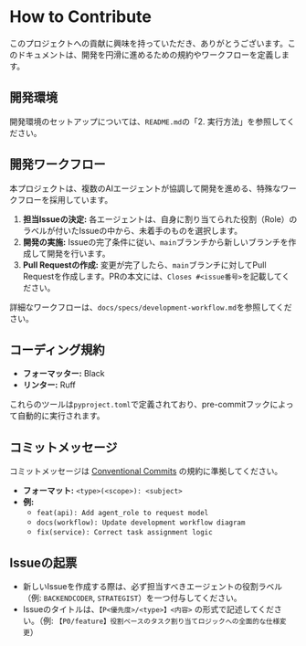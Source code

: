 # How to Contribute

このプロジェクトへの貢献に興味を持っていただき、ありがとうございます。このドキュメントは、開発を円滑に進めるための規約やワークフローを定義します。

## 開発環境

開発環境のセットアップについては、`README.md`の「2. 実行方法」を参照してください。

## 開発ワークフロー

本プロジェクトは、複数のAIエージェントが協調して開発を進める、特殊なワークフローを採用しています。

1.  **担当Issueの決定:** 各エージェントは、自身に割り当てられた役割（Role）のラベルが付いたIssueの中から、未着手のものを選択します。
2.  **開発の実施:** Issueの完了条件に従い、`main`ブランチから新しいブランチを作成して開発を行います。
3.  **Pull Requestの作成:** 変更が完了したら、`main`ブランチに対してPull Requestを作成します。PRの本文には、`Closes #<issue番号>`を記載してください。

詳細なワークフローは、`docs/specs/development-workflow.md`を参照してください。

## コーディング規約

- **フォーマッター:** Black
- **リンター:** Ruff

これらのツールは`pyproject.toml`で定義されており、pre-commitフックによって自動的に実行されます。

## コミットメッセージ

コミットメッセージは [Conventional Commits](https://www.conventionalcommits.org/) の規約に準拠してください。

- **フォーマット:** `<type>(<scope>): <subject>`
- **例:**
    - `feat(api): Add agent_role to request model`
    - `docs(workflow): Update development workflow diagram`
    - `fix(service): Correct task assignment logic`

## Issueの起票

- 新しいIssueを作成する際は、必ず担当すべきエージェントの役割ラベル（例: `BACKENDCODER`, `STRATEGIST`）を一つ付与してください。
- Issueのタイトルは、`【P<優先度>/<type>】<内容>` の形式で記述してください。（例: `【P0/feature】役割ベースのタスク割り当てロジックへの全面的な仕様変更`）
